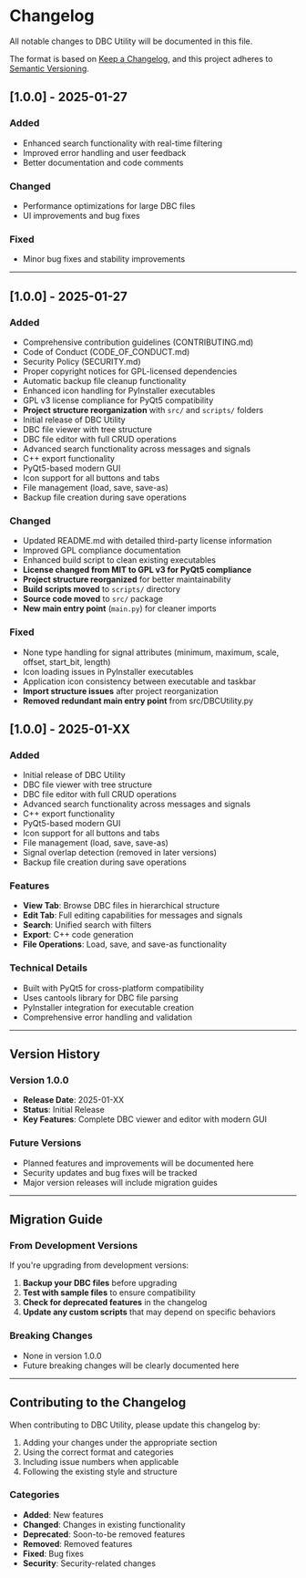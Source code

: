 # Changelog

All notable changes to DBC Utility will be documented in this file.

The format is based on [Keep a Changelog](https://keepachangelog.com/en/1.0.0/),
and this project adheres to [Semantic Versioning](https://semver.org/spec/v2.0.0.html).

## [1.0.0] - 2025-01-27

### Added
- Enhanced search functionality with real-time filtering
- Improved error handling and user feedback
- Better documentation and code comments

### Changed
- Performance optimizations for large DBC files
- UI improvements and bug fixes

### Fixed
- Minor bug fixes and stability improvements

---

## [1.0.0] - 2025-01-27

### Added
- Comprehensive contribution guidelines (CONTRIBUTING.md)
- Code of Conduct (CODE_OF_CONDUCT.md)
- Security Policy (SECURITY.md)
- Proper copyright notices for GPL-licensed dependencies
- Automatic backup file cleanup functionality
- Enhanced icon handling for PyInstaller executables
- GPL v3 license compliance for PyQt5 compatibility
- **Project structure reorganization** with `src/` and `scripts/` folders
- Initial release of DBC Utility
- DBC file viewer with tree structure
- DBC file editor with full CRUD operations
- Advanced search functionality across messages and signals
- C++ export functionality
- PyQt5-based modern GUI
- Icon support for all buttons and tabs
- File management (load, save, save-as)
- Backup file creation during save operations

### Changed
- Updated README.md with detailed third-party license information
- Improved GPL compliance documentation
- Enhanced build script to clean existing executables
- **License changed from MIT to GPL v3 for PyQt5 compliance**
- **Project structure reorganized** for better maintainability
- **Build scripts moved** to `scripts/` directory
- **Source code moved** to `src/` package
- **New main entry point** (`main.py`) for cleaner imports

### Fixed
- None type handling for signal attributes (minimum, maximum, scale, offset, start_bit, length)
- Icon loading issues in PyInstaller executables
- Application icon consistency between executable and taskbar
- **Import structure issues** after project reorganization
- **Removed redundant main entry point** from src/DBCUtility.py

## [1.0.0] - 2025-01-XX

### Added
- Initial release of DBC Utility
- DBC file viewer with tree structure
- DBC file editor with full CRUD operations
- Advanced search functionality across messages and signals
- C++ export functionality
- PyQt5-based modern GUI
- Icon support for all buttons and tabs
- File management (load, save, save-as)
- Signal overlap detection (removed in later versions)
- Backup file creation during save operations

### Features
- **View Tab**: Browse DBC files in hierarchical structure
- **Edit Tab**: Full editing capabilities for messages and signals
- **Search**: Unified search with filters
- **Export**: C++ code generation
- **File Operations**: Load, save, and save-as functionality

### Technical Details
- Built with PyQt5 for cross-platform compatibility
- Uses cantools library for DBC file parsing
- PyInstaller integration for executable creation
- Comprehensive error handling and validation

---

## Version History

### Version 1.0.0
- **Release Date**: 2025-01-XX
- **Status**: Initial Release
- **Key Features**: Complete DBC viewer and editor with modern GUI

### Future Versions
- Planned features and improvements will be documented here
- Security updates and bug fixes will be tracked
- Major version releases will include migration guides

---

## Migration Guide

### From Development Versions
If you're upgrading from development versions:

1. **Backup your DBC files** before upgrading
2. **Test with sample files** to ensure compatibility
3. **Check for deprecated features** in the changelog
4. **Update any custom scripts** that may depend on specific behaviors

### Breaking Changes
- None in version 1.0.0
- Future breaking changes will be clearly documented here

---

## Contributing to the Changelog

When contributing to DBC Utility, please update this changelog by:

1. Adding your changes under the appropriate section
2. Using the correct format and categories
3. Including issue numbers when applicable
4. Following the existing style and structure

### Categories
- **Added**: New features
- **Changed**: Changes in existing functionality
- **Deprecated**: Soon-to-be removed features
- **Removed**: Removed features
- **Fixed**: Bug fixes
- **Security**: Security-related changes 